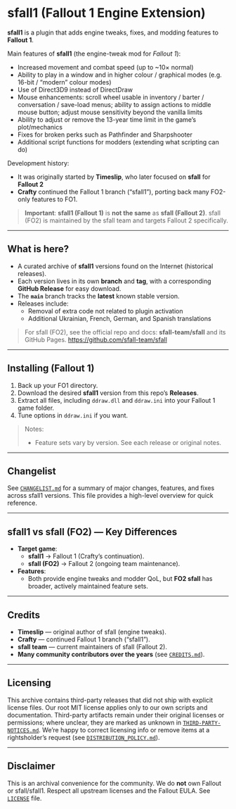 # sfall1 (Fallout 1 Engine Extension)

**sfall1** is a plugin that adds engine tweaks, fixes, and modding features to **Fallout 1**.

Main features of **sfall1** (the engine-tweak mod for *Fallout 1*):

* Increased movement and combat speed (up to \~10× normal)
* Ability to play in a window and in higher colour / graphical modes (e.g. 16-bit / “modern” colour modes)
* Use of Direct3D9 instead of DirectDraw
* Mouse enhancements: scroll wheel usable in inventory / barter / conversation / save-load menus; ability to assign actions to middle mouse button; adjust mouse sensitivity beyond the vanilla limits
* Ability to adjust or remove the 13-year time limit in the game’s plot/mechanics
* Fixes for broken perks such as Pathfinder and Sharpshooter
* Additional script functions for modders (extending what scripting can do)

Development history:

- It was originally started by **Timeslip**, who later focused on **sfall** for **Fallout 2**
- **Crafty** continued the Fallout 1 branch (“sfall1”), porting back many FO2-only features to FO1.

> **Important**: **sfall1 (Fallout 1)** is **not the same** as **sfall (Fallout 2)**.
> sfall (FO2) is maintained by the sfall team and targets Fallout 2 specifically. 

---

## What is here?

- A curated archive of **sfall1** versions found on the Internet (historical releases).
- Each version lives in its own **branch** and **tag**, with a corresponding **GitHub Release** for easy download.
- The **`main`** branch tracks the **latest** known stable version.
- Releases include:
    - Removal of extra code not related to plugin activation
    - Additional Ukrainian, French, German, and Spanish translations

> For sfall (FO2), see the official repo and docs: **sfall-team/sfall** and its GitHub Pages.
> https://github.com/sfall-team/sfall

---

## Installing (Fallout 1)

1. Back up your FO1 directory.
2. Download the desired **sfall1** version from this repo’s **Releases**.
3. Extract all files, including `ddraw.dll` and `ddraw.ini` into your Fallout 1 game folder.
4. Tune options in `ddraw.ini` if you want.

> Notes:
> - Feature sets vary by version. See each release or original notes. 

---

## Changelist

See [`CHANGELIST.md`](CHANGELIST.md) for a summary of major changes, features, and fixes across sfall1 versions. This file provides a high-level overview for quick reference.

---

## sfall1 vs sfall (FO2) — Key Differences

- **Target game**:
    - **sfall1** → Fallout 1 (Crafty’s continuation). 
    - **sfall (FO2)** → Fallout 2 (ongoing team maintenance). 
- **Features**:
    - Both provide engine tweaks and modder QoL, but **FO2 sfall** has broader, actively maintained feature sets.

---

## Credits

- **Timeslip** — original author of sfall (engine tweaks). 
- **Crafty** — continued Fallout 1 branch (“sfall1”). 
- **sfall team** — current maintainers of sfall (Fallout 2). 
- **Many community contributors over the years** (see [`CREDITS.md`](CREDITS.md)).

---

## Licensing

This archive contains third-party releases that did not ship with explicit license files.
Our root MIT license applies only to our own scripts and documentation.
Third-party artifacts remain under their original licenses or permissions; where unclear, they are marked as unknown in [`THIRD-PARTY-NOTICES.md`](THIRD-PARTY-NOTICES.md).
We’re happy to correct licensing info or remove items at a rightsholder’s request (see [`DISTRIBUTION_POLICY.md`](DISTRIBUTION_POLICY.md)).

---

## Disclaimer

This is an archival convenience for the community. We do **not** own Fallout or sfall/sfall1. Respect all upstream licenses and the Fallout EULA. See [`LICENSE`](LICENSE) file.
